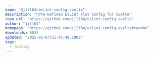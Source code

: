 ```yaml
---
name: "@jill64/eslint-config-svelte"
description: "🔹Pre-Defined ESLint Flat Config for Svelte"
repo_url: "https://github.com/jill64/eslint-config-svelte"
author: "jill64"
homepage: "https://github.com/jill64/eslint-config-svelte#readme"
downloads: 6033
updated: "2025-03-07T21:45:48.100Z"
tags: 
  - tooling
---
```

